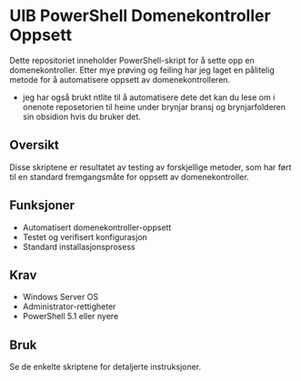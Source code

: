 # UIB PowerShell Domenekontroller Oppsett

Dette repositoriet inneholder PowerShell-skript for å sette opp en domenekontroller. Etter mye prøving og feiling har jeg laget en pålitelig metode for å automatisere oppsett av domenekontrolleren.
- jeg har også brukt ntlite til å automatisere dete det kan du lese om i onenote reposetorien til heine under brynjar bransj og brynjarfolderen sin obsidion hvis du bruker det.
## Oversikt

Disse skriptene er resultatet av testing av forskjellige metoder, som har ført til en standard fremgangsmåte for oppsett av domenekontroller.

## Funksjoner

- Automatisert domenekontroller-oppsett
- Testet og verifisert konfigurasjon
- Standard installasjonsprosess

## Krav

- Windows Server OS
- Administrator-rettigheter
- PowerShell 5.1 eller nyere

## Bruk

Se de enkelte skriptene for detaljerte instruksjoner.
